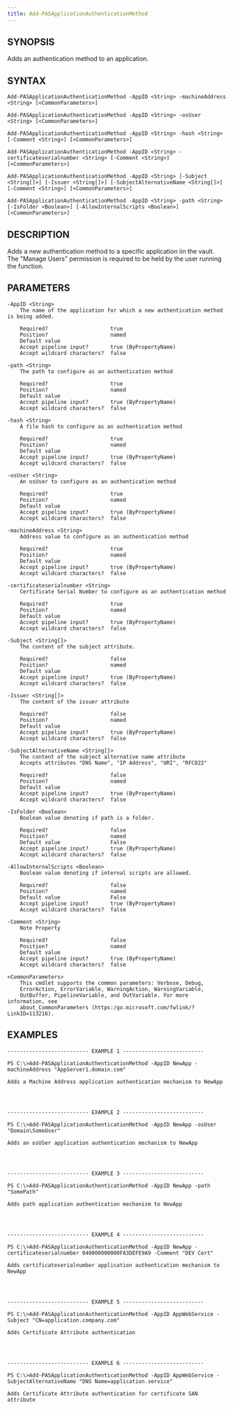 ```yaml
---
title: Add-PASApplicationAuthenticationMethod
---
```


## SYNOPSIS

Adds an authentication method to an application.

## SYNTAX

    Add-PASApplicationAuthenticationMethod -AppID <String> -machineAddress <String> [<CommonParameters>]

    Add-PASApplicationAuthenticationMethod -AppID <String> -osUser <String> [<CommonParameters>]

    Add-PASApplicationAuthenticationMethod -AppID <String> -hash <String> [-Comment <String>] [<CommonParameters>]

    Add-PASApplicationAuthenticationMethod -AppID <String> -certificateserialnumber <String> [-Comment <String>] [<CommonParameters>]

    Add-PASApplicationAuthenticationMethod -AppID <String> [-Subject <String[]>] [-Issuer <String[]>] [-SubjectAlternativeName <String[]>] [-Comment <String>] [<CommonParameters>]

    Add-PASApplicationAuthenticationMethod -AppID <String> -path <String> [-IsFolder <Boolean>] [-AllowInternalScripts <Boolean>] [<CommonParameters>]


## DESCRIPTION

Adds a new authentication method to a specific application iin the vault.
The "Manage Users" permission is required to be held by the user running the function.

## PARAMETERS

    -AppID <String>
        The name of the application for which a new authentication method is being added.

        Required?                    true
        Position?                    named
        Default value
        Accept pipeline input?       true (ByPropertyName)
        Accept wildcard characters?  false

    -path <String>
        The path to configure as an authentication method

        Required?                    true
        Position?                    named
        Default value
        Accept pipeline input?       true (ByPropertyName)
        Accept wildcard characters?  false

    -hash <String>
        A file hash to configure as an authentication method

        Required?                    true
        Position?                    named
        Default value
        Accept pipeline input?       true (ByPropertyName)
        Accept wildcard characters?  false

    -osUser <String>
        An osUser to configure as an authentication method

        Required?                    true
        Position?                    named
        Default value
        Accept pipeline input?       true (ByPropertyName)
        Accept wildcard characters?  false

    -machineAddress <String>
        Address value to configure as an authentication method

        Required?                    true
        Position?                    named
        Default value
        Accept pipeline input?       true (ByPropertyName)
        Accept wildcard characters?  false

    -certificateserialnumber <String>
        Certificate Serial Number to configure as an authentication method

        Required?                    true
        Position?                    named
        Default value
        Accept pipeline input?       true (ByPropertyName)
        Accept wildcard characters?  false

    -Subject <String[]>
        The content of the subject attribute.

        Required?                    false
        Position?                    named
        Default value
        Accept pipeline input?       true (ByPropertyName)
        Accept wildcard characters?  false

    -Issuer <String[]>
        The content of the issuer attribute

        Required?                    false
        Position?                    named
        Default value
        Accept pipeline input?       true (ByPropertyName)
        Accept wildcard characters?  false

    -SubjectAlternativeName <String[]>
        The content of the subject alternative name attribute
        Accepts attributes "DNS Name", "IP Address", "URI", "RFC822"

        Required?                    false
        Position?                    named
        Default value
        Accept pipeline input?       true (ByPropertyName)
        Accept wildcard characters?  false

    -IsFolder <Boolean>
        Boolean value denoting if path is a folder.

        Required?                    false
        Position?                    named
        Default value                False
        Accept pipeline input?       true (ByPropertyName)
        Accept wildcard characters?  false

    -AllowInternalScripts <Boolean>
        Boolean value denoting if internal scripts are allowed.

        Required?                    false
        Position?                    named
        Default value                False
        Accept pipeline input?       true (ByPropertyName)
        Accept wildcard characters?  false

    -Comment <String>
        Note Property

        Required?                    false
        Position?                    named
        Default value
        Accept pipeline input?       true (ByPropertyName)
        Accept wildcard characters?  false

    <CommonParameters>
        This cmdlet supports the common parameters: Verbose, Debug,
        ErrorAction, ErrorVariable, WarningAction, WarningVariable,
        OutBuffer, PipelineVariable, and OutVariable. For more information, see
        about_CommonParameters (https:/go.microsoft.com/fwlink/?LinkID=113216).

## EXAMPLES

    -------------------------- EXAMPLE 1 --------------------------

    PS C:\>Add-PASApplicationAuthenticationMethod -AppID NewApp -machineAddress "AppServer1.domain.com"

    Adds a Machine Address application authentication mechanism to NewApp




    -------------------------- EXAMPLE 2 --------------------------

    PS C:\>Add-PASApplicationAuthenticationMethod -AppID NewApp -osUser "Domain\SomeUser"

    Adds an osUSer application authentication mechanism to NewApp




    -------------------------- EXAMPLE 3 --------------------------

    PS C:\>Add-PASApplicationAuthenticationMethod -AppID NewApp -path "SomePath"

    Adds path application authentication mechanism to NewApp




    -------------------------- EXAMPLE 4 --------------------------

    PS C:\>Add-PASApplicationAuthenticationMethod -AppID NewApp -certificateserialnumber 040000000000FA3DEFE9A9 -Comment "DEV Cert"

    Adds certificateserialnumber application authentication mechanism to NewApp




    -------------------------- EXAMPLE 5 --------------------------

    PS C:\>Add-PASApplicationAuthenticationMethod -AppID AppWebService -Subject "CN=application.company.com"

    Adds Certificate Attribute authentication




    -------------------------- EXAMPLE 6 --------------------------

    PS C:\>Add-PASApplicationAuthenticationMethod -AppID AppWebService -SubjectAlternativeName "DNS Name=application.service"

    Adds Certificate Attribute authentication for certificate SAN attribute